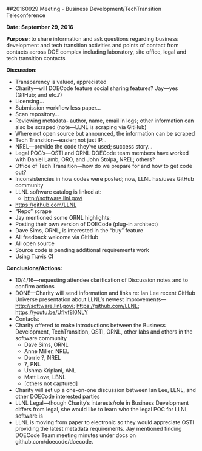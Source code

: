 ##20160929 Meeting - Business Development/TechTransition Teleconference

**Date: September 29, 2016**

**Purpose:** to share information and ask questions regarding business development and tech transition activities and points of contact from contacts across DOE complex including laboratory, site office, legal and tech transition contacts

**Discussion:**
-	Transparency is valued, appreciated
-	Charity—will DOECode feature social sharing features?  Jay—yes (GitHub; and etc.?)
-	Licensing…
-	Submission workflow less paper…
-	Scan repository…
-	Reviewing metadata- author, name, email in  logs; other information can also be scraped (note—LLNL is scraping via GitHub)
-	Where not open source but announced, the information can be scraped
-	Tech Transition—easier; not just IP…
-	NREL—provide the code they’ve used; success story…
-	Legal POC’s—OSTI and ORNL DOECode team members have worked with Daniel Lamb, ORO, and John Stolpa, NREL; others?
-	Office of Tech Transition—how do we prepare for and how to get code out?
-	Inconsistencies in how codes were posted; now, LLNL has/uses GitHub community
-	LLNL software catalog is linked at:  
	- http://software.llnl.gov/ 
  -	https://github.com/LLNL 
-	“Repo” scrape
-	Jay mentioned some ORNL highlights:
  -	Posting their own version of DOECode (plug-in architect)
  -	Dave Sims, ORNL, is interested in the “buy” feature
-	All feedback welcome via GitHub
  -	All open source
  -	Source code is pending additional requirements work
  -	Using Travis CI
  
**Conclusions/Actions:**
-	10/4/16—requesting attendee clarification of Discussion notes and to confirm actions
-	DONE—Charity will send information and links re:  Ian Lee recent GitHub Universe presentation about LLNL’s newest improvements—http://software.llnl.gov/; https://github.com/LLNL; https://youtu.be/Uflvf8l0NLY
-	Contacts:
  -	Charity offered to make introductions between the Business Development, TechTransition, OSTI, ORNL, other labs and others in the software community
    -	Dave Sims, ORNL
    -	Anne Miller, NREL
    -	Dorrie ?, NREL
    -	?, PNL
    -	Ushma Kriplani, ANL
    -	Matt Love, LBNL
    -	[others not captured]
  -	Charity will set up a one-on-one discussion between Ian Lee, LLNL, and other DOECode interested parties
  -	LLNL Legal—though Charity’s interests/role in Business Development differs from legal, she would like to learn who the legal POC for LLNL software is
-	LLNL is moving from paper to electronic so they would appreciate OSTI providing the latest metadata requirements.  Jay mentioned finding DOECode Team meeting minutes under docs on github.com/doecode/doecode.


